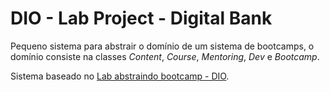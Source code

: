 # DIO - Lab Project - Digital Bank

Pequeno sistema para abstrair o domínio de um sistema de bootcamps, o domínio consiste na classes *Content*, *Course*, *Mentoring*, *Dev* e *Bootcamp*.

Sistema baseado no [Lab abstraindo bootcamp - DIO](https://github.com/cami-la/desafio-poo-dio).
